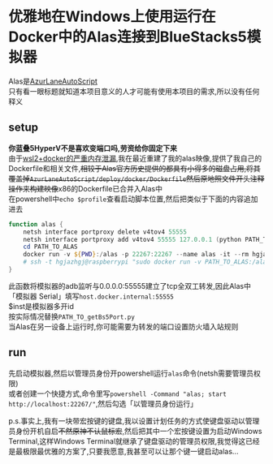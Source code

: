 # 优雅地在Windows上使用运行在Docker中的Alas连接到BlueStacks5模拟器

Alas是[AzurLaneAutoScript](https://github.com/LmeSzinc/AzurLaneAutoScript)  
只有看一眼标题就知道本项目意义的人才可能有使用本项目的需求,所以没有任何释义  

## setup

**你蓝叠5HyperV不是喜欢变端口吗,劳资给你固定下来**  
由于[wsl2+docker的严重内存泄漏](https://github.com/microsoft/WSL/issues/8725),我在最近重建了我的alas映像,提供了我自己的Dockerfile和相关文件,~~相较于Alas官方历史提供的都具有小得多的磁盘占用,将其覆盖掉`AzurLaneAutoScript/deploy/docker/Dockerfile`然后原地照文件开头注释操作来构建映像~~x86的Dockerfile已合并入Alas中  
在powershell中`echo $profile`查看启动脚本位置,然后把类似于下面的内容追加进去  

``` PowerShell
function alas {
    netsh interface portproxy delete v4tov4 55555
    netsh interface portproxy add v4tov4 55555 127.0.0.1 (python PATH_TO_getBs5Port.py MULTIINSTANCE_ID)
    cd PATH_TO_ALAS
    docker run -v ${PWD}:/alas -p 22267:22267 --name alas -it --rm hgjazhgj/alas
    # ssh -t hgjazhgj@raspberrypi "sudo docker run -v PATH_TO_ALAS:/alas -p 22267:22267 --name alas -it --rm hgjazhgj/alas"
}
```  

此函数将模拟器的adb监听与0.0.0.0:55555建立了tcp全双工转发,因此Alas中「模拟器 Serial」填写`host.docker.internal:55555`  
$inst是模拟器多开id  
按实际情况替换`PATH_TO_getBs5Port.py`  
当Alas在另一设备上运行时,你可能需要为转发的端口设置防火墙入站规则  

## run

先启动模拟器,然后以管理员身份开powershell运行`alas`命令(netsh需要管理员权限)  
或者创建一个快捷方式,命令里写`powershell -Command "alas; start http://localhost:22267/"`,然后勾选「以管理员身份运行」  

p.s.事实上,我有一块带宏按键的键盘,我以设置计划任务的方式使键盘驱动以管理员身份开机自启~~不然原神不认鼠标宏~~,然后把其中一个宏按键设置为启动Windows Terminal,这样Windows Terminal就继承了键盘驱动的管理员权限,我觉得这已经是最极限最优雅的方案了,只要我愿意,我甚至可以让那个键一键启动alas...  
